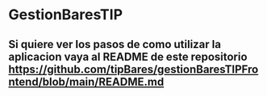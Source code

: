 # GestionBaresTIP

## Si quiere ver los pasos de como utilizar la aplicacion vaya al README de este repositorio https://github.com/tipBares/gestionBaresTIPFrontend/blob/main/README.md ##
